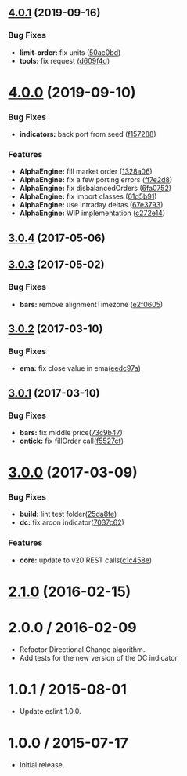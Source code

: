 ## [4.0.1](https://github.com/albertosantini/argo-trading-plugin-dc/compare/v4.0.0...v4.0.1) (2019-09-16)


### Bug Fixes

* **limit-order:** fix units ([50ac0bd](https://github.com/albertosantini/argo-trading-plugin-dc/commit/50ac0bd))
* **tools:** fix request ([d609f4d](https://github.com/albertosantini/argo-trading-plugin-dc/commit/d609f4d))



# [4.0.0](https://github.com/albertosantini/argo-trading-plugin-dc/compare/v3.0.4...v4.0.0) (2019-09-10)


### Bug Fixes

* **indicators:** back port from seed ([f157288](https://github.com/albertosantini/argo-trading-plugin-dc/commit/f157288))


### Features

* **AlphaEngine:** fill market order ([1328a06](https://github.com/albertosantini/argo-trading-plugin-dc/commit/1328a06))
* **AlphaEngine:** fix a few porting errors ([ff7e2d8](https://github.com/albertosantini/argo-trading-plugin-dc/commit/ff7e2d8))
* **AlphaEngine:** fix disbalancedOrders ([6fa0752](https://github.com/albertosantini/argo-trading-plugin-dc/commit/6fa0752))
* **AlphaEngine:** fix import classes ([61d5b91](https://github.com/albertosantini/argo-trading-plugin-dc/commit/61d5b91))
* **AlphaEngine:** use intraday deltas ([67e3793](https://github.com/albertosantini/argo-trading-plugin-dc/commit/67e3793))
* **AlphaEngine:** WIP implementation ([c272e14](https://github.com/albertosantini/argo-trading-plugin-dc/commit/c272e14))



<a name="3.0.4"></a>
## [3.0.4](https://github.com/albertosantini/argo-trading-plugin-dc/compare/v3.0.3...v3.0.4) (2017-05-06)



<a name="3.0.3"></a>
## [3.0.3](https://github.com/albertosantini/argo-trading-plugin-dc/compare/v3.0.2...v3.0.3) (2017-05-02)


### Bug Fixes

* **bars:** remove alignmentTimezone ([e2f0605](https://github.com/albertosantini/argo-trading-plugin-dc/commit/e2f0605))



<a name="3.0.2"></a>
## [3.0.2](https://github.com/albertosantini/argo-trading-plugin-dc/compare/v3.0.1...v3.0.2) (2017-03-10)


### Bug Fixes

* **ema:** fix close value in ema([eedc97a](https://github.com/albertosantini/argo-trading-plugin-dc/commit/eedc97a))



<a name="3.0.1"></a>
## [3.0.1](https://github.com/albertosantini/argo-trading-plugin-dc/compare/v3.0.0...v3.0.1) (2017-03-10)


### Bug Fixes

* **bars:** fix middle price([73c9b47](https://github.com/albertosantini/argo-trading-plugin-dc/commit/73c9b47))
* **ontick:** fix fillOrder call([f5527cf](https://github.com/albertosantini/argo-trading-plugin-dc/commit/f5527cf))



<a name="3.0.0"></a>
# [3.0.0](https://github.com/albertosantini/argo-trading-plugin-dc/compare/v2.1.0...v3.0.0) (2017-03-09)


### Bug Fixes

* **build:** lint test folder([25da8fe](https://github.com/albertosantini/argo-trading-plugin-dc/commit/25da8fe))
* **dc:** fix aroon indicator([7037c62](https://github.com/albertosantini/argo-trading-plugin-dc/commit/7037c62))


### Features

* **core:** update to v20 REST calls([c1c458e](https://github.com/albertosantini/argo-trading-plugin-dc/commit/c1c458e))



<a name="2.1.0"></a>
# [2.1.0](https://github.com/albertosantini/argo-trading-plugin-dc/compare/v2.0.0...v2.1.0) (2016-02-15)




2.0.0 / 2016-02-09
==================

* Refactor Directional Change algorithm.
* Add tests for the new version of the DC indicator.

1.0.1 / 2015-08-01
==================

* Update eslint 1.0.0.

1.0.0 / 2015-07-17
==================

* Initial release.
